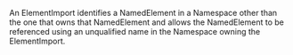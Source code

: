 An ElementImport identifies a NamedElement in a Namespace other than the one that owns that NamedElement and allows the NamedElement to be referenced using an unqualified name in the Namespace owning the ElementImport.